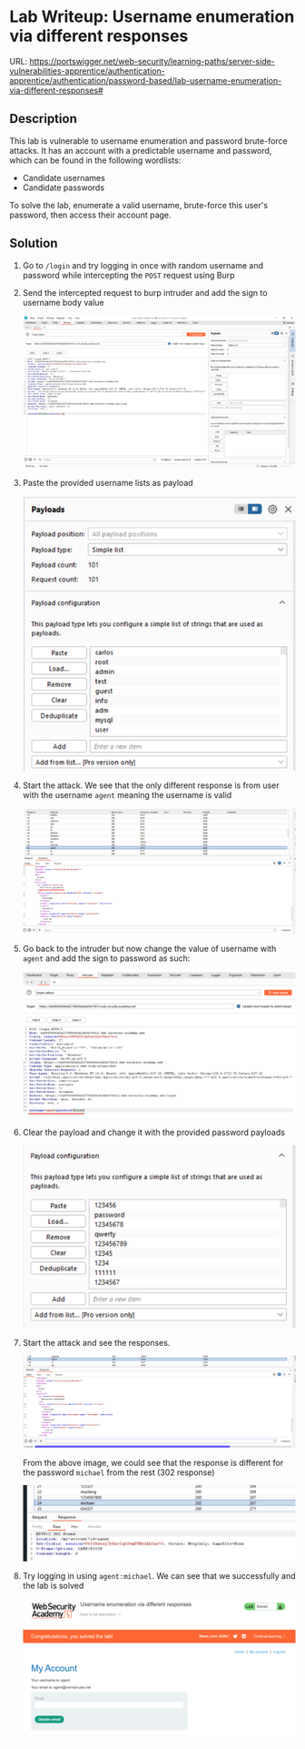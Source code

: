 # Lab Writeup: Username enumeration via different responses

URL: https://portswigger.net/web-security/learning-paths/server-side-vulnerabilities-apprentice/authentication-apprentice/authentication/password-based/lab-username-enumeration-via-different-responses#

## Description

This lab is vulnerable to username enumeration and password brute-force attacks. It has an account with a predictable username and password, which can be found in the following wordlists:

- Candidate usernames
- Candidate passwords

To solve the lab, enumerate a valid username, brute-force this user's password, then access their account page.

## Solution

1. Go to `/login` and try logging in once with random username and password while intercepting the `POST` request using Burp
2. Send the intercepted request to burp intruder and add the sign to username body value

   ![username-enum](/assets/username-enum.png)

3. Paste the provided username lists as payload

   ![username-enum-1](/assets/username-enum-1.png)

4. Start the attack. We see that the only different response is from user with the username `agent` meaning the username is valid

   ![username-enum-2](/assets/username-enum-2.png)

5. Go back to the intruder but now change the value of username with `agent` and add the sign to password as such:

   ![username-enum-3](/assets/username-enum-3.png)

6. Clear the payload and change it with the provided password payloads

   ![username-enum-4](/assets/username-enum-4.png)

7. Start the attack and see the responses.

   ![username-enum-5](/assets/username-enum-5.png)

   From the above image, we could see that the response is different for the password `michael` from the rest (302 response)

   ![username-enum-6](/assets/username-enum-6.png)

8. Try logging in using `agent:michael`. We can see that we successfully and the lab is solved

   ![username-enum-7](/assets/username-enum-7.png)

